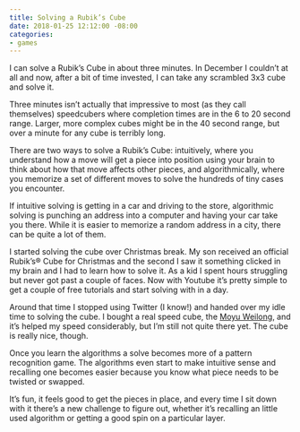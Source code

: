 ```yaml
---
title: Solving a Rubik’s Cube
date: 2018-01-25 12:12:00 -08:00
categories:
- games
---
```


I can solve a Rubik’s Cube in about three minutes. In December I couldn’t at all and now, after a bit of time invested, I can take any scrambled 3x3 cube and solve it.

Three minutes isn’t actually that impressive to most (as they call themselves) speedcubers where completion times are in the 6 to 20 second range. Larger, more complex cubes might be in the 40 second range, but over a minute for any cube is terribly long.

There are two ways to solve a Rubik’s Cube: intuitively, where you understand how a move will get a piece into position using your brain to think about how that move affects other pieces, and algorithmically, where you memorize a set of different moves to solve the hundreds of tiny cases you encounter.

If intuitive solving is getting in a car and driving to the store, algorithmic solving is punching an address into a computer and having your car take you there. While it is easier to memorize a random address in a city, there can be quite a lot of them.

I started solving the cube over Christmas break. My son received an official Rubik’s® Cube for Christmas and the second I saw it something clicked in my brain and I had to learn how to solve it. As a kid I spent hours struggling but never got past a couple of faces. Now with Youtube it’s pretty simple to get a couple of free tutorials and start solving with in a day.

Around that time I stopped using Twitter (I know!) and handed over my idle time to solving the cube. I bought a real speed cube, the [Moyu Weilong](http://amzn.to/2EcMrXX), and it’s helped my speed considerably, but I’m still not quite there yet. The cube is really nice, though.

Once you learn the algorithms a solve becomes more of a pattern recognition game. The algorithms even start to make intuitive sense and recalling one becomes easier because you know what piece needs to be twisted or swapped.

It’s fun, it feels good to get the pieces in place, and every time I sit down with it there’s a new challenge to figure out, whether it’s recalling an little used algorithm or getting a good spin on a particular layer.